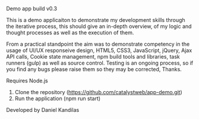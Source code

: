 Demo app build v0.3

This is a demo applicaiton to demonstrate my development skills through the iterative process, this should give an in-depth overview, of my logic and thought processes as well as the execution of them.

From a practical standpoint the aim was to demonstrate competency in the usage of UI/UX responseive design, HTML5, CSS3, JavaScript, jQuery, Ajax API calls, Cookie state management, npm build tools and libraries, task runners (gulp) as well as source control.  Testing is an ongoing process, so if you find any bugs please raise them so they may be corrected, Thanks.

Requires Node.js
1. Clone the repository (https://github.com/catalystweb/app-demo.git)
2. Run the application (npm run start)

Developed by Daniel Kandilas
